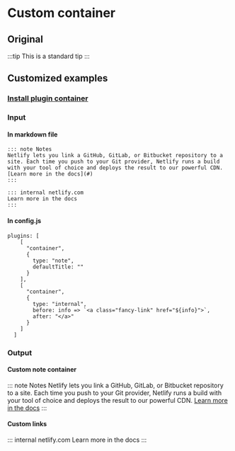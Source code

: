# Custom container

## Original

:::tip
This is a standard tip
:::

## Customized examples

### [Install plugin container](https://vuepress.github.io/en/plugins/container/)

### Input

#### In markdown file

```
::: note Notes
Netlify lets you link a GitHub, GitLab, or Bitbucket repository to a site. Each time you push to your Git provider, Netlify runs a build with your tool of choice and deploys the result to our powerful CDN.
[Learn more in the docs](#)
:::

::: internal netlify.com
Learn more in the docs
:::
```

#### In config.js

```
plugins: [
    [
      "container",
      {
        type: "note",
        defaultTitle: ""
      }
    ],
    [
      "container",
      {
        type: "internal",
        before: info => `<a class="fancy-link" href="${info}">`,
        after: "</a>"
      }
    ]
  ]
```

### Output

#### Custom note container

::: note Notes
Netlify lets you link a GitHub, GitLab, or Bitbucket repository to a site. Each time you push to your Git provider, Netlify runs a build with your tool of choice and deploys the result to our powerful CDN.
[Learn more in the docs](#)
:::

#### Custom links

::: internal netlify.com
Learn more in the docs
:::
